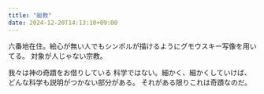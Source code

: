 ```yaml
---
title: "艇教"
date: 2024-12-20T14:13:10+09:00
---
```

六番地在住。絵心が無い人でもシンボルが描けるようにグモウスキー写像を用いてる。
対象が人じゃない宗教。

我々は神の奇蹟をお借りしている
科学ではない。細かく、細かくしていけば、どんな科学も説明がつかない部分がある。
それがある限りこれは奇蹟なのだ。
